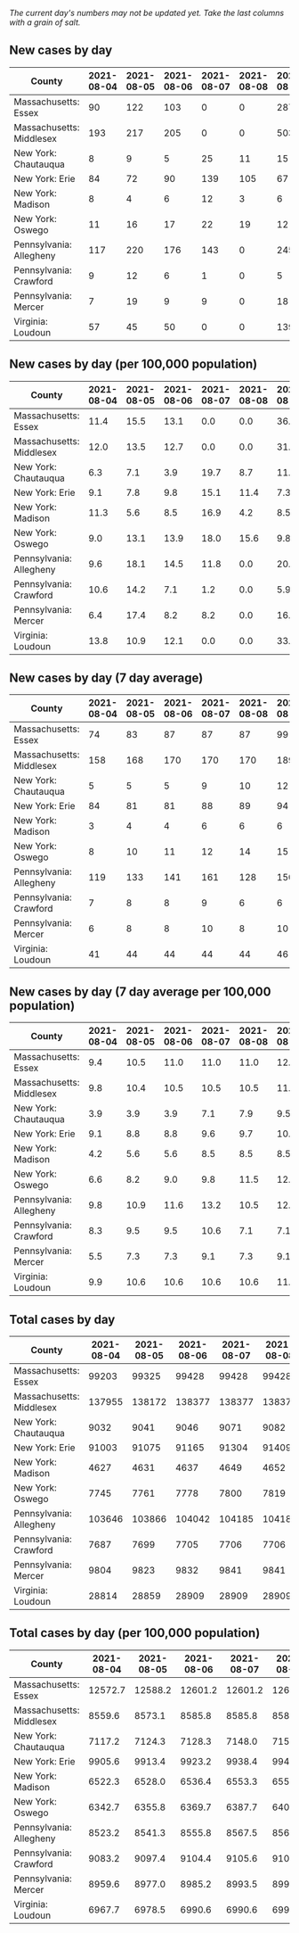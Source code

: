 _The current day's numbers may not be updated yet. Take the last columns with a grain of salt._
## New cases by day

| County | 2021-08-04 | 2021-08-05 | 2021-08-06 | 2021-08-07 | 2021-08-08 | 2021-08-09 | 2021-08-10 |
| --- | --- | --- | --- | --- | --- | --- | --- |
| Massachusetts: Essex | 90 | 122 | 103 | 0 | 0 | 287 |  |
| Massachusetts: Middlesex | 193 | 217 | 205 | 0 | 0 | 503 |  |
| New York: Chautauqua | 8 | 9 | 5 | 25 | 11 | 15 | 12 |
| New York: Erie | 84 | 72 | 90 | 139 | 105 | 67 | 100 |
| New York: Madison | 8 | 4 | 6 | 12 | 3 | 6 | 4 |
| New York: Oswego | 11 | 16 | 17 | 22 | 19 | 12 | 13 |
| Pennsylvania: Allegheny | 117 | 220 | 176 | 143 | 0 | 245 | 228 |
| Pennsylvania: Crawford | 9 | 12 | 6 | 1 | 0 | 5 | 10 |
| Pennsylvania: Mercer | 7 | 19 | 9 | 9 | 0 | 18 | 13 |
| Virginia: Loudoun | 57 | 45 | 50 | 0 | 0 | 139 | 61 |

## New cases by day (per 100,000 population)

| County | 2021-08-04 | 2021-08-05 | 2021-08-06 | 2021-08-07 | 2021-08-08 | 2021-08-09 | 2021-08-10 |
| --- | --- | --- | --- | --- | --- | --- | --- |
| Massachusetts: Essex | 11.4 | 15.5 | 13.1 | 0.0 | 0.0 | 36.4 |  |
| Massachusetts: Middlesex | 12.0 | 13.5 | 12.7 | 0.0 | 0.0 | 31.2 |  |
| New York: Chautauqua | 6.3 | 7.1 | 3.9 | 19.7 | 8.7 | 11.8 | 9.5 |
| New York: Erie | 9.1 | 7.8 | 9.8 | 15.1 | 11.4 | 7.3 | 10.9 |
| New York: Madison | 11.3 | 5.6 | 8.5 | 16.9 | 4.2 | 8.5 | 5.6 |
| New York: Oswego | 9.0 | 13.1 | 13.9 | 18.0 | 15.6 | 9.8 | 10.6 |
| Pennsylvania: Allegheny | 9.6 | 18.1 | 14.5 | 11.8 | 0.0 | 20.1 | 18.7 |
| Pennsylvania: Crawford | 10.6 | 14.2 | 7.1 | 1.2 | 0.0 | 5.9 | 11.8 |
| Pennsylvania: Mercer | 6.4 | 17.4 | 8.2 | 8.2 | 0.0 | 16.4 | 11.9 |
| Virginia: Loudoun | 13.8 | 10.9 | 12.1 | 0.0 | 0.0 | 33.6 | 14.8 |

## New cases by day (7 day average)

| County | 2021-08-04 | 2021-08-05 | 2021-08-06 | 2021-08-07 | 2021-08-08 | 2021-08-09 | 2021-08-10 |
| --- | --- | --- | --- | --- | --- | --- | --- |
| Massachusetts: Essex | 74 | 83 | 87 | 87 | 87 | 99 |  |
| Massachusetts: Middlesex | 158 | 168 | 170 | 170 | 170 | 189 |  |
| New York: Chautauqua | 5 | 5 | 5 | 9 | 10 | 12 | 12 |
| New York: Erie | 84 | 81 | 81 | 88 | 89 | 94 | 94 |
| New York: Madison | 3 | 4 | 4 | 6 | 6 | 6 | 6 |
| New York: Oswego | 8 | 10 | 11 | 12 | 14 | 15 | 16 |
| Pennsylvania: Allegheny | 119 | 133 | 141 | 161 | 128 | 150 | 161 |
| Pennsylvania: Crawford | 7 | 8 | 8 | 9 | 6 | 6 | 6 |
| Pennsylvania: Mercer | 6 | 8 | 8 | 10 | 8 | 10 | 11 |
| Virginia: Loudoun | 41 | 44 | 44 | 44 | 44 | 46 | 50 |

## New cases by day (7 day average per 100,000 population)

| County | 2021-08-04 | 2021-08-05 | 2021-08-06 | 2021-08-07 | 2021-08-08 | 2021-08-09 | 2021-08-10 |
| --- | --- | --- | --- | --- | --- | --- | --- |
| Massachusetts: Essex | 9.4 | 10.5 | 11.0 | 11.0 | 11.0 | 12.5 |  |
| Massachusetts: Middlesex | 9.8 | 10.4 | 10.5 | 10.5 | 10.5 | 11.7 |  |
| New York: Chautauqua | 3.9 | 3.9 | 3.9 | 7.1 | 7.9 | 9.5 | 9.5 |
| New York: Erie | 9.1 | 8.8 | 8.8 | 9.6 | 9.7 | 10.2 | 10.2 |
| New York: Madison | 4.2 | 5.6 | 5.6 | 8.5 | 8.5 | 8.5 | 8.5 |
| New York: Oswego | 6.6 | 8.2 | 9.0 | 9.8 | 11.5 | 12.3 | 13.1 |
| Pennsylvania: Allegheny | 9.8 | 10.9 | 11.6 | 13.2 | 10.5 | 12.3 | 13.2 |
| Pennsylvania: Crawford | 8.3 | 9.5 | 9.5 | 10.6 | 7.1 | 7.1 | 7.1 |
| Pennsylvania: Mercer | 5.5 | 7.3 | 7.3 | 9.1 | 7.3 | 9.1 | 10.1 |
| Virginia: Loudoun | 9.9 | 10.6 | 10.6 | 10.6 | 10.6 | 11.1 | 12.1 |

## Total cases by day

| County | 2021-08-04 | 2021-08-05 | 2021-08-06 | 2021-08-07 | 2021-08-08 | 2021-08-09 | 2021-08-10 |
| --- | --- | --- | --- | --- | --- | --- | --- |
| Massachusetts: Essex | 99203 | 99325 | 99428 | 99428 | 99428 | 99715 |  |
| Massachusetts: Middlesex | 137955 | 138172 | 138377 | 138377 | 138377 | 138880 |  |
| New York: Chautauqua | 9032 | 9041 | 9046 | 9071 | 9082 | 9097 | 9109 |
| New York: Erie | 91003 | 91075 | 91165 | 91304 | 91409 | 91476 | 91576 |
| New York: Madison | 4627 | 4631 | 4637 | 4649 | 4652 | 4658 | 4662 |
| New York: Oswego | 7745 | 7761 | 7778 | 7800 | 7819 | 7831 | 7844 |
| Pennsylvania: Allegheny | 103646 | 103866 | 104042 | 104185 | 104185 | 104430 | 104658 |
| Pennsylvania: Crawford | 7687 | 7699 | 7705 | 7706 | 7706 | 7711 | 7721 |
| Pennsylvania: Mercer | 9804 | 9823 | 9832 | 9841 | 9841 | 9859 | 9872 |
| Virginia: Loudoun | 28814 | 28859 | 28909 | 28909 | 28909 | 29048 | 29109 |

## Total cases by day (per 100,000 population)

| County | 2021-08-04 | 2021-08-05 | 2021-08-06 | 2021-08-07 | 2021-08-08 | 2021-08-09 | 2021-08-10 |
| --- | --- | --- | --- | --- | --- | --- | --- |
| Massachusetts: Essex | 12572.7 | 12588.2 | 12601.2 | 12601.2 | 12601.2 | 12637.6 |  |
| Massachusetts: Middlesex | 8559.6 | 8573.1 | 8585.8 | 8585.8 | 8585.8 | 8617.0 |  |
| New York: Chautauqua | 7117.2 | 7124.3 | 7128.3 | 7148.0 | 7156.6 | 7168.5 | 7177.9 |
| New York: Erie | 9905.6 | 9913.4 | 9923.2 | 9938.4 | 9949.8 | 9957.1 | 9968.0 |
| New York: Madison | 6522.3 | 6528.0 | 6536.4 | 6553.3 | 6557.6 | 6566.0 | 6571.7 |
| New York: Oswego | 6342.7 | 6355.8 | 6369.7 | 6387.7 | 6403.3 | 6413.1 | 6423.8 |
| Pennsylvania: Allegheny | 8523.2 | 8541.3 | 8555.8 | 8567.5 | 8567.5 | 8587.7 | 8606.4 |
| Pennsylvania: Crawford | 9083.2 | 9097.4 | 9104.4 | 9105.6 | 9105.6 | 9111.5 | 9123.4 |
| Pennsylvania: Mercer | 8959.6 | 8977.0 | 8985.2 | 8993.5 | 8993.5 | 9009.9 | 9021.8 |
| Virginia: Loudoun | 6967.7 | 6978.5 | 6990.6 | 6990.6 | 6990.6 | 7024.2 | 7039.0 |
